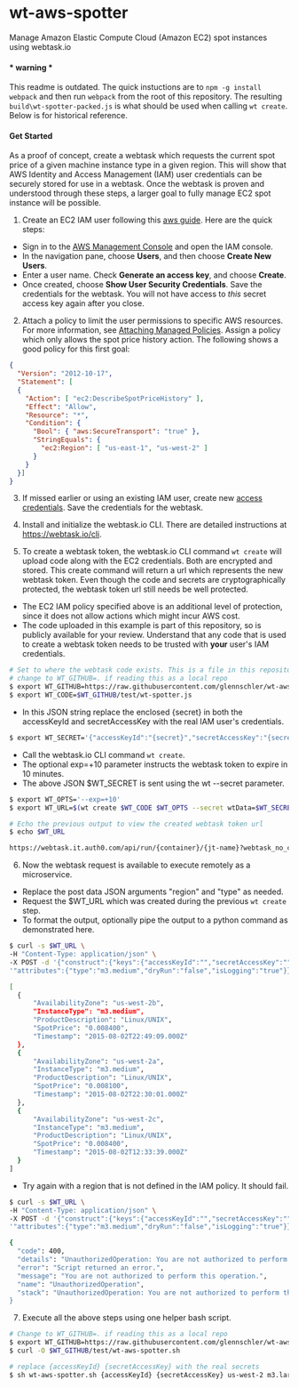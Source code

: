 # wt-aws-spotter
Manage Amazon Elastic Compute Cloud (Amazon EC2) spot instances using webtask.io

####  * warning * 
This readme is outdated. The quick instuctions are to `npm -g install webpack` and then run `webpack` from the root of this repository. The resulting `build\wt-spotter-packed.js` is what should be used when calling `wt create`. Below is for historical reference.

#### Get Started
As a proof of concept, create a webtask which requests the current spot price of a given machine instance type in a given region. This will show that AWS Identity and Access Management (IAM) user credentials can be securely stored for use in a webtask. Once the webtask is proven and understood through these steps, a larger goal to fully manage EC2 spot instance will be possible.

1. Create an EC2 IAM user following this [aws guide](http://docs.aws.amazon.com/IAM/latest/UserGuide/Using_SettingUpUser.html#Using_CreateUser_console). Here are the quick steps:
  * Sign in to the [AWS Management Console](https://console.aws.amazon.com/iam/) and open the IAM console.
  * In the navigation pane, choose **Users**, and then choose **Create New Users**.
  * Enter a user name. Check **Generate an access key**, and choose **Create**.
  * Once created, choose **Show User Security Credentials**. Save the credentials for the webtask. You will not have access to *this* secret access key again after you close.

2. Attach a policy to limit the user permissions to specific AWS resources. For more information, see [Attaching Managed Policies](http://docs.aws.amazon.com/IAM/latest/UserGuide/policies_using-managed.html#attach-managed-policy-console). Assign a policy which only allows the spot price history action. The following shows a good policy for this first goal:
  ```json
  {
    "Version": "2012-10-17",
    "Statement": [
    {
      "Action": [ "ec2:DescribeSpotPriceHistory" ],
      "Effect": "Allow",
      "Resource": "*",
      "Condition": {
        "Bool": { "aws:SecureTransport": "true" },
        "StringEquals": {
          "ec2:Region": [ "us-east-1", "us-west-2" ]
        }
      }
    }]
  }
  ```

3. If missed earlier or using an existing IAM user, create new [access credentials](http://docs.aws.amazon.com/IAM/latest/UserGuide/ManagingCredentials.html#Using_CreateAccessKey). Save the credentials for the webtask.

4. Install and initialize the webtask.io CLI. There are detailed instructions at https://webtask.io/cli.

5. To create a webtask token, the webtask.io CLI command ```wt create``` will upload code along with the EC2 credentials. Both are encrypted and stored. This create command will return a url which represents the new webtask token. Even though the code and secrets are cryptographically protected, the webtask token url still needs be well protected.
  * The EC2 IAM policy specified above is an additional level of protection, since it does not allow actions which might incur AWS cost.
  * The code uploaded in this example is part of this repository, so is publicly available for your review. Understand that any code that is used to create a webtask token needs to be trusted with **your** user's IAM credentials.
  ```bash
  # Set to where the webtask code exists. This is a file in this repository
  # change to WT_GITHUB=. if reading this as a local repo
  $ export WT_GITHUB=https://raw.githubusercontent.com/glennschler/wt-aws-spotter/master
  $ export WT_CODE=$WT_GITHUB/test/wt-spotter.js
  ```

  * In this JSON string replace the enclosed {secret} in both the accessKeyId and secretAccessKey with the real IAM user's credentials.
  ```bash
  $ export WT_SECRET='{"accessKeyId":"{secret}","secretAccessKey":"{secret}"}'
  ```

  * Call the webtask.io CLI command ```wt create```.
  * The optional exp=+10 parameter instructs the webtask token to expire in 10 minutes.
  * The above JSON $WT_SECRET is sent using the wt --secret parameter.
  ```bash
  $ export WT_OPTS='--exp=+10'
  $ export WT_URL=$(wt create $WT_CODE $WT_OPTS --secret wtData=$WT_SECRET)
  ```
  ```bash
  # Echo the previous output to view the created webtask token url
  $ echo $WT_URL
  ```
  >
  ```bash
  https://webtask.it.auth0.com/api/run/{container}/{jt-name}?webtask_no_cache=1
  ```

6. Now the webtask request is available to execute remotely as a microservice.

  * Replace the post data JSON arguments "region" and "type" as needed.
  * Request the $WT_URL which was created during the previous ```wt create``` step.
  * To format the output, optionally pipe the output to a python command as demonstrated here.
  ```bash
  $ curl -s $WT_URL \
  -H "Content-Type: application/json" \
  -X POST -d '{"construct":{"keys":{"accessKeyId":"","secretAccessKey":"","region":"us-west-1"},"upgrades":{"serialNumber":"","tokenCode":""}},'\
  '"attributes":{"type":"m3.medium","dryRun":"false","isLogging":"true"}}' | python -mjson.tool
  ```
  >
  ```bash
  [
    {
        "AvailabilityZone": "us-west-2b",
        "InstanceType": "m3.medium",
        "ProductDescription": "Linux/UNIX",
        "SpotPrice": "0.008400",
        "Timestamp": "2015-08-02T22:49:09.000Z"
    },
    {
        "AvailabilityZone": "us-west-2a",
        "InstanceType": "m3.medium",
        "ProductDescription": "Linux/UNIX",
        "SpotPrice": "0.008100",
        "Timestamp": "2015-08-02T22:30:01.000Z"
    },
    {
        "AvailabilityZone": "us-west-2c",
        "InstanceType": "m3.medium",
        "ProductDescription": "Linux/UNIX",
        "SpotPrice": "0.008400",
        "Timestamp": "2015-08-02T12:33:39.000Z"
    }
  ]
  ```

  * Try again with a region that is not defined in the IAM policy. It should fail.
  ```bash
  $ curl -s $WT_URL \
  -H "Content-Type: application/json" \
  -X POST -d '{"construct":{"keys":{"accessKeyId":"","secretAccessKey":"","region":"us-west-1"},"upgrades":{"serialNumber":"","tokenCode":""}},'\
  '"attributes":{"type":"m3.medium","dryRun":"false","isLogging":"true"}}' | python -mjson.tool
  ```
  >
  ```bash
  {
    "code": 400,
    "details": "UnauthorizedOperation: You are not authorized to perform this operation.",
    "error": "Script returned an error.",
    "message": "You are not authorized to perform this operation.",
    "name": "UnauthorizedOperation",
    "stack": "UnauthorizedOperation: You are not authorized to perform this operation.\n    at Request.extractError...
  }
  ```

7. Execute all the above steps using one helper bash script.
```bash
# Change to WT_GITHUB=. if reading this as a local repo
$ export WT_GITHUB=https://raw.githubusercontent.com/glennschler/wt-aws-spotter/master
$ curl -O $WT_GITHUB/test/wt-aws-spotter.sh
```
```bash
# replace {accessKeyId} {secretAccessKey} with the real secrets
$ sh wt-aws-spotter.sh {accessKeyId} {secretAccessKey} us-west-2 m3.large
```
